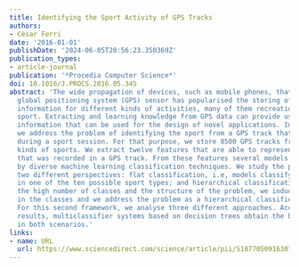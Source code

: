 ```yaml
---
title: Identifying the Sport Activity of GPS Tracks
authors:
- Cèsar Ferri
date: '2016-01-01'
publishDate: '2024-06-05T20:56:23.350369Z'
publication_types:
- article-journal
publication: '*Procedia Computer Science*'
doi: 10.1016/J.PROCS.2016.05.345
abstract: 'The wide propagation of devices, such as mobile phones, that include a
  global positioning system (GPS) sensor has popularised the storing of geographic
  information for different kinds of activities, many of them recreational, such as
  sport. Extracting and learning knowledge from GPS data can provide useful geographic
  information that can be used for the design of novel applications. In this paper
  we address the problem of identifying the sport from a GPS track that is recorded
  during a sport session. For that purpose, we store 8500 GPS tracks from ten different
  kinds of sports. We extract twelve features that are able to represent the activity
  that was recorded in a GPS track. From these features several models are induced
  by diverse machine learning classification techniques. We study the problem from
  two different perspectives: flat classification, i.e, models classify the track
  in one of the ten possible sport types; and hierarchical classification, i.e. given
  the high number of classes and the structure of the problem, we induce a hierarchy
  in the classes and we address the problem as a hierarchical classification problem.
  For this second framework, we analyse three different approaches. According to our
  results, multiclassifier systems based on decision trees obtain the better performance
  in both scenarios.'
links:
- name: URL
  url: https://www.sciencedirect.com/science/article/pii/S1877050916307608
---
```

